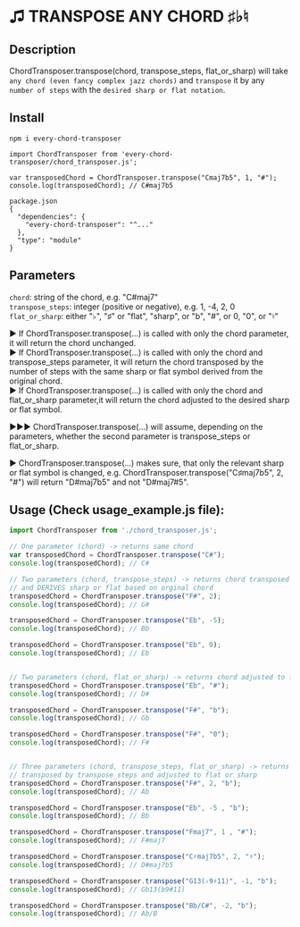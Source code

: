 <h1>♫ TRANSPOSE ANY CHORD ♯♭♮</h1>

##  Description

ChordTransposer.transpose(chord, transpose_steps, flat_or_sharp) will take `any chord (even fancy complex jazz chords)` and `transpose` it by any `number of steps` with the `desired sharp or flat notation`.

## Install
```
npm i every-chord-transposer

```
```
import ChordTransposer from 'every-chord-transposer/chord_transposer.js';

var transposedChord = ChordTransposer.transpose("Cmaj7b5", 1, "#");
console.log(transposedChord); // C#maj7b5
```
```
package.json
{
  "dependencies": {
    "every-chord-transposer": "^..."
  },
  "type": "module"
}
```

## Parameters

`chord`: string of the chord, e.g. "C#maj7" <br>
`transpose_steps`: integer (positive or negative), e.g. 1, -4, 2, 0 <br>
`flat_or_sharp`: either "♭", "♯" or "flat", "sharp", or "b", "#", or 0, "0", or "♮" <br>

► If ChordTransposer.transpose(...) is called with only the chord parameter, it will return the chord unchanged. <br>
► If ChordTransposer.transpose(...) is called with only the chord and transpose_steps parameter, it will return the chord transposed by the number of steps with the same sharp or flat symbol derived from the original chord. <br>
► If ChordTransposer.transpose(...) is called with only the chord and flat_or_sharp parameter,it will return the chord adjusted to the desired sharp or flat symbol. <br>

►►► ChordTransposer.transpose(...) will assume, depending on the parameters, whether the second parameter is transpose_steps or flat_or_sharp. <br>

► ChordTransposer.transpose(...) makes sure, that only the relevant sharp or flat symbol is changed,
e.g. ChordTransposer.transpose("C♯maj7b5", 2, "#") will return "D#maj7b5" and not "D#maj7#5".

##  Usage (Check usage_example.js file):
```javascript
import ChordTransposer from './chord_transposer.js'; 

// One parameter (chord) -> returns same chord
var transposedChord = ChordTransposer.transpose("C#");
console.log(transposedChord); // C#

// Two parameters (chord, transpose_steps) -> returns chord transposed by transpose_steps 
// and DERIVES sharp or flat based on orginal chord
transposedChord = ChordTransposer.transpose("F#", 2);
console.log(transposedChord); // G#

transposedChord = ChordTransposer.transpose("Eb", -5);
console.log(transposedChord); // Bb

transposedChord = ChordTransposer.transpose("Eb", 0);
console.log(transposedChord); // Eb


// Two parameters (chord, flat_or_sharp) -> returns chord adjusted to flat or sharp
transposedChord = ChordTransposer.transpose("Eb", "#");
console.log(transposedChord); // D#

transposedChord = ChordTransposer.transpose("F#", "b");
console.log(transposedChord); // Gb

transposedChord = ChordTransposer.transpose("F#", "0");
console.log(transposedChord); // F#


// Three parameters (chord, transpose_steps, flat_or_sharp) -> returns chord 
// transposed by transpose_steps and adjusted to flat or sharp
transposedChord = ChordTransposer.transpose("F#", 2, "b");
console.log(transposedChord); // Ab

transposedChord = ChordTransposer.transpose("Eb", -5 , "b");
console.log(transposedChord); // Bb

transposedChord = ChordTransposer.transpose("Fmaj7", 1 , "#");
console.log(transposedChord); // F#maj7

transposedChord = ChordTransposer.transpose("C♯maj7b5", 2, "♯");
console.log(transposedChord); // D#maj7b5

transposedChord = ChordTransposer.transpose("G13(♭9♯11)", -1, "b");
console.log(transposedChord); // Gb13(b9#11)

transposedChord = ChordTransposer.transpose("Bb/C#", -2, "b");
console.log(transposedChord); // Ab/B
```